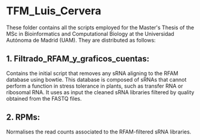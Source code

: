 # TFM_Luis_Cervera
These folder contains all the scripts employed for the Master's Thesis of the MSc in Bioinformatics and Computational Biology at the Universidad Autónoma de Madrid (UAM).
They are distributed as follows:
  
  ## 1. Filtrado_RFAM_y_graficos_cuentas: 
   Contains the initial script that removes any sRNA aligning to the RFAM database using bowtie. This database is composed of sRNAs that cannot perform a function in stress tolerance in plants, such as transfer RNA or ribosomal RNA. It uses as input the cleaned sRNA libraries filtered by quality obtained from the FASTQ files.
   
   ## 2. RPMs: 
   Normalises the read counts associated to the RFAM-filtered sRNA libraries.
   
   
